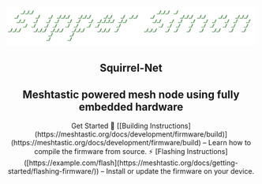 <div align="center" markdown="1">
  
<img src=".github/SupperSimon.png" alt="SupperSimon" width="800"/>

  <h2 align="center">Squirrel-Net</h2>
  <h2 align="center"> Meshtastic powered mesh node using fully embedded hardware</h2>
  <p>
    Get Started
    🔧 [[Building Instructions](https://meshtastic.org/docs/development/firmware/build)](https://meshtastic.org/docs/development/firmware/build) – Learn how to compile the firmware from source.
    ⚡ [Flashing Instructions]([https://example.com/flash](https://meshtastic.org/docs/getting-started/flashing-firmware/)) – Install or update the firmware on your device.
  </p>
</div>
